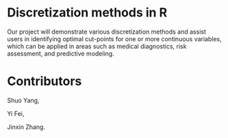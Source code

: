 #  Discretization methods in R 
Our project will demonstrate various discretization methods and assist users in identifying optimal cut-points for one or more continuous variables, which can be applied in areas such as medical diagnostics, risk assessment, and predictive modeling.

# Contributors
Shuo Yang,

Yi Fei,

Jinxin Zhang.
